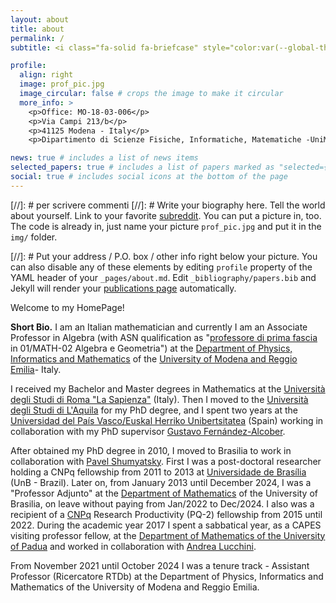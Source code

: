 ```yaml
---
layout: about
title: about
permalink: /
subtitle: <i class="fa-solid fa-briefcase" style="color:var(--global-theme-color)">‌</i> <a href='https://personale.unimore.it/rubrica/dettaglio/acciarric'>University of Modena and Reggio Emilia (link to my UniMoRe webpage)</a> 

profile:
  align: right
  image: prof_pic.jpg
  image_circular: false # crops the image to make it circular
  more_info: >
    <p>Office: MO-18-03-006</p>
    <p>Via Campi 213/b</p>
    <p>41125 Modena - Italy</p>
    <p>Dipartimento di Scienze Fisiche, Informatiche, Matematiche -UniMoRe</p>

news: true # includes a list of news items
selected_papers: true # includes a list of papers marked as "selected={true}"
social: true # includes social icons at the bottom of the page
---
```


[//]: #  per scrivere commenti
[//]: # Write your biography here. Tell the world about yourself. Link to your favorite [subreddit](http://reddit.com). You can put a picture in, too. The code is already in, just name your picture `prof_pic.jpg` and put it in the `img/` folder.

[//]: #  Put your address / P.O. box / other info right below your picture. You can also disable any of these elements by editing `profile` property of the YAML header of your `_pages/about.md`. Edit `_bibliography/papers.bib` and Jekyll will render your [publications page](/al-folio/publications/) automatically.



Welcome to my HomePage!

**Short Bio.** I am an Italian mathematician and currently I am an Associate Professor in Algebra (with ASN qualification as "[professore di prima fascia](https://asn21.cineca.it/pubblico/miur/esito-abilitato/01%252FA2/1/4) in 01/MATH-02 Algebra e Geometria") at the [Department of Physics, Informatics and Mathematics](https://www.fim.unimore.it/it) of the [University of Modena and Reggio Emilia](https://www.unimore.it/)- Italy.

I received my Bachelor and Master degrees in Mathematics at the [Universit&agrave; degli Studi di Roma "La Sapienza"](http://www.uniroma1.it) (Italy). Then I moved to the [Università degli Studi di L'Aquila](http://www.univaq.it/) for my PhD degree, and I spent two years at the [Universidad del País Vasco/Euskal Herriko Unibertsitatea](http://www.ehu.es/) (Spain) working in collaboration with my PhD supervisor [Gustavo Fernández-Alcober](https://ekoizpen-zientifikoa.ehu.eus/investigadores/128893/detalle). 

After obtained my PhD degree in 2010, I moved to Brasilia to work in collaboration with [Pavel Shumyatsky](https://mat.unb.br/index.php/pessoas/docentes/57-pavel-shumyatsky). First I was  a post-doctoral researcher holding a CNPq fellowship from 2011 to 2013 at [Universidade de Brasília](http://www.unb.br/) (UnB - Brazil). Later on, from January 2013 until December 2024, I was a "Professor Adjunto" at the [Department of Mathematics](https://mat.unb.br) of the University of Brasilia, on leave without paying from Jan/2022 to Dec/2024. I also was a recipient of a [CNPq](https://www.gov.br/cnpq/pt-br) Research Productivity (PQ-2) fellowship from 2015 until 2022.  During the academic year 2017 I spent a sabbatical year, as a CAPES visiting professor fellow, at the [Department of Mathematics of the University of Padua](http://www.math.unipd.it/en/) and worked in collaboration with [Andrea Lucchini](http://www.math.unipd.it/~lucchini/). 

 From November 2021 until October 2024 I was a tenure track - Assistant Professor (Ricercatore RTDb) at the Department of Physics, Informatics and Mathematics of the University of Modena and Reggio Emilia.
